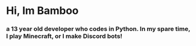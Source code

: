 # Hi, Im Bamboo
### a 13 year old developer who codes in Python. In my spare time, I play Minecraft, or I make Discord bots! 
